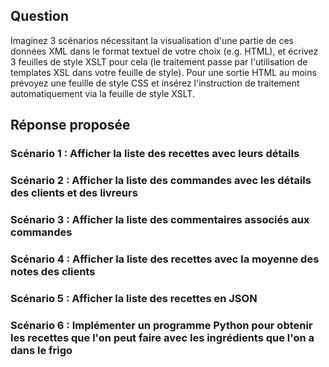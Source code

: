 ## Question
Imaginez 3 scénarios nécessitant la visualisation d'une partie de ces données XML dans le format textuel de votre choix (e.g. HTML), et écrivez 3 feuilles de style XSLT pour cela (le traitement passe par l'utilisation de templates XSL dans votre feuille de style). Pour une sortie HTML au moins prévoyez une feuille de style CSS et insérez l'instruction de traitement automatiquement via la feuille de style XSLT.

## Réponse proposée

### Scénario 1 : Afficher la liste des recettes avec leurs détails

### Scénario 2 : Afficher la liste des commandes avec les détails des clients et des livreurs

### Scénario 3 : Afficher la liste des commentaires associés aux commandes

### Scénario 4 : Afficher la liste des recettes avec la moyenne des notes des clients

### Scénario 5 : Afficher la liste des recettes en JSON

### Scénario 6 : Implémenter un programme Python pour obtenir les recettes que l'on peut faire avec les ingrédients que l'on a dans le frigo